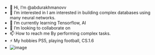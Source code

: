 - 👋 Hi, I’m @abdurakhmanovv
- 👀 I’m interested in I am interested in building complex databases using many neural networks.
- 🌱 I’m currently learning Tensorflow, AI
- 💞️ I’m looking to collaborate on 
- 📫 How to reach me By performing complex tasks.
- ⚡ My hobbies PS5, playing football, CS.1.6
- ![image](https://github.com/user-attachments/assets/21e8f26b-34da-44c4-82e0-3d447f34651e)

<!---
abdurakhmanovv/abdurakhmanovv is a ✨ special ✨ repository because its `README.md` (this file) appears on your GitHub profile.
You can click the Preview link to take a look at your changes.
--->
